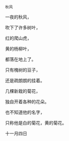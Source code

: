     秋风 

   一夜的秋风，

   吹下了许多树叶，

   红的爬山虎，

   黄的杨柳叶，

   都落在地上了。

   只有槐树的豆子，

   还是疏朗朗的挂着。

   几棵新栽的菊花，

   独自开着各种的花朵。

   也不知道他的名字，

   只称他是白的菊花，黄的菊花。

   十一月四日

